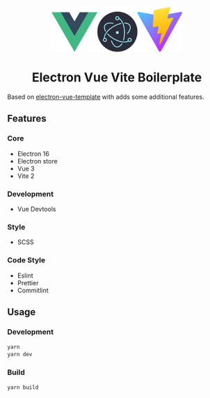 <p align="center">
  <img src="./src/renderer/assets/logo.svg" width="300px">
</p>

<h1 align="center">Electron Vue Vite Boilerplate</h1>

Based on [electron-vue-template](https://github.com/deluze/electron-vue-template) with adds some additional features.

## Features

### Core
  - Electron 16
  - Electron store
  - Vue 3
  - Vite 2

### Development
  - Vue Devtools

### Style
  - SCSS

### Code Style
  - Eslint
  - Prettier
  - Commitlint

## Usage

### Development
```bash
yarn
yarn dev
```

### Build
```
yarn build
```